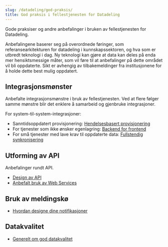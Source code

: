 ```yaml
---
slug: /datadeling/god-praksis/
title: God praksis i fellestjenesten for Datadeling
---
```


Gode praksiser og andre anbefalinger i bruken av fellestjenesten for
Datadeling.

Anbefalingene baserer seg på overordnede føringer, som referansearkitekturen
for datadeling i kunnskapssektoren, og hva som er utbredt teknologi i dag. Ny
teknologi kan gjøre at data kan deles på enda mer hensiktsmessige måter, som
vil føre til at anbefalinger på dette området vil bli oppdaterte. Sikt er
avhengig av tilbakemeldinger fra institusjonene for å holde dette best mulig
oppdatert.


## Integrasjonsmønster

Anbefalte integrasjonsmønstre i bruk av fellestjenesten. Ved at flere følger
samme mønstre blir det enklere å samarbeid og gjenbruke integrasjoner.

For system-til-system-integrasjoner:

* Sanntidsoppdatert provisjonering: [Hendelsesbasert provisjonering](/docs/datadeling/god-praksis/integrasjonsmonster/hendelsesbasert)
* For tjenester som ikke ønsker egenlagring: [Backend for frontend](/docs/datadeling/god-praksis/integrasjonsmonster/datalager)
* For små tjenester med lave krav til oppdaterte data: [Fullstendig synkronisering](/docs/datadeling/god-praksis/integrasjonsmonster/gammeldags-batch)

## Utforming av API

Anbefalinger rundt API.

* [Design av API](/docs/datadeling/god-praksis/api-design)
* [Anbefalt bruk av Web Services](/docs/datadeling/god-praksis/bruk-av-webservice)

## Bruk av meldingskø

* [Hvordan designe dine notifikasjoner](/docs/datadeling/god-praksis/notifikasjonsdesign)

## Datakvalitet

* [Generelt om god datakvalitet](/docs/datadeling/god-praksis/datakvalitet)
